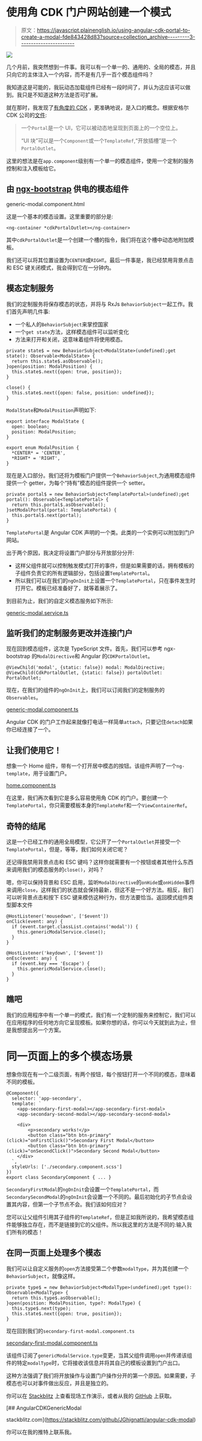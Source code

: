 # 使用角 CDK 门户网站创建一个模式

> 原文：<https://javascript.plainenglish.io/using-angular-cdk-portal-to-create-a-modal-fde843428d83?source=collection_archive---------3----------------------->

![](img/07e9dbd4e75128a2512bef4794ebf59d.png)

几个月前，我突然想到一件事。我可以有一个单一的、通用的、全局的模态，并且只向它的主体注入一个内容，而不是有几乎一百个模态组件吗？

我知道这是可能的，我玩动态加载组件已经有一段时间了，并认为这应该可以做到。我只是不知道这种方法是否可扩展。

就在那时，我发现了[有角度的 CDK](https://material.angular.io/cdk/categories) ，更准确地说，是入口的概念。根据安格尔 CDK 公司的[文件](https://material.angular.io/cdk/portal/overview):

> 一个`Portal`是一个 UI，它可以被动态地呈现到页面上的一个空位上。
> 
> “UI 块”可以是一个`Component`或一个`TemplateRef`,“开放插槽”是一个`PortalOutlet`。

这里的想法是在`app.component`级别有一个单一的模态组件，使用一个定制的服务控制和注入模板给它。

## 由 [ngx-bootstrap](https://valor-software.com/ngx-bootstrap/#/modals#directive-child) 供电的模态组件

generic-modal.component.html

这是一个基本的模态设置。这里重要的部分是:

```
<ng-container *cdkPortalOutlet></ng-container>
```

其中`cdkPortalOutlet`是一个创建一个槽的指令，我们将在这个槽中动态地附加模板。

我们还可以将其位置设置为`CENTER`或`RIGHT`。最后一件事是，我已经禁用背景点击和 ESC 键关闭模式，我会得到它在一分钟内。

## 模态定制服务

我们的定制服务将保存模态的状态，并将与 RxJs `BehaviorSubject`一起工作。我们首先声明几件事:

*   一个私人的`BehaviorSubject`来掌控国家
*   一个`get state`方法，这样模态组件可以监听变化
*   方法来打开和关闭，这意味着组件将使用模态。

```
private state$ = new BehaviorSubject<ModalState>(undefined);get state(): Observable<ModalState> {
  return this.state$.asObservable();
}open(position: ModalPosition) {
  this.state$.next({open: true, position});
}

close() {
  this.state$.next({open: false, position: undefined});
}
```

`ModalState`和`ModalPosition`声明如下:

```
export interface ModalState {
  open: boolean;
  position: ModalPosition;
}

export enum ModalPosition {
  *CENTER* = 'CENTER',
  *RIGHT* = 'RIGHT',
}
```

现在是入口部分。我们还将为模板门户提供一个`BehaviorSubject`,为通用模态组件提供一个 getter，为每个“持有”模态的组件提供一个 setter。

```
private portal$ = new BehaviorSubject<TemplatePortal>(undefined);get portal(): Observable<TemplatePortal> {
  return this.portal$.asObservable();
}setModalPortal(portal: TemplatePortal) {
  this.portal$.next(portal);
}
```

`TemplatePortal`是 Angular CDK 声明的一个类。此类的一个实例可以附加到门户网站。

出于两个原因，我决定将设置门户部分与开放部分分开:

*   这样父组件就可以控制触发模式打开的事件，但是如果需要的话，拥有模板的子组件负责它的所有逻辑部分，包括设置`TemplatePortal`。
*   所以我们可以在我们的`ngOnInit`上设置一个`TemplatePortal`，只在事件发生时打开它。模板已经准备好了，就等着展示了。

到目前为止，我们的自定义模态服务如下所示:

[generic-modal.service.ts](https://gist.github.com/JGhignatti/6aa0cbe68ce982d6a62a56d5a3a19493#file-generic-modal-service-ts)

## 监听我们的定制服务更改并连接门户

现在回到模态组件，这次是 TypeScript 文件。首先，我们可以参考 ngx-bootstrap 的`ModalDirective`和 Angular 的`CDKPortalOutlet`。

```
@ViewChild('modal', {static: false}) modal: ModalDirective;
@ViewChild(CdkPortalOutlet, {static: false}) portalOutlet: PortalOutlet;
```

现在，在我们的组件的`ngOnInit`上，我们可以订阅我们的定制服务的`Observables`。

[generic-modal.component.ts](https://gist.github.com/JGhignatti/9e79a0ef75d0978ab91acdfd389e94ed#file-generic-modal-component-ts)

Angular CDK 的门户工作起来就像打电话一样简单`attach`，只要记住`detach`如果你已经连接了一个。

## 让我们使用它！

想象一个 Home 组件，带有一个打开居中模态的按钮。该组件声明了一个`ng-template`，用于设置门户。

[home.component.ts](https://gist.github.com/JGhignatti/a3dbc24775f39ac5812da536d9c26cd6#file-home-component-ts)

在这里，我们再次看到它是多么容易使用角 CDK 的门户。要创建一个`TemplatePortal`，你只需要模板本身的`TemplateRef`和一个`ViewContainerRef`。

## 奇特的结尾

这是一个已经工作的通用全局模型，它公开了一个`PortalOutlet`并接受一个`TemplatePortal`，但是，等等，我们如何关闭它呢？

还记得我禁用背景点击和 ESC 键吗？这样你就需要有一个按钮或者其他什么东西来调用我们的模态服务的`close()`，对吗？

嗯，你可以保持背景和 ESC 启用，监听`ModalDirective`的`onHide`或`onHidden`事件来调用`close`，这样我们的状态就会保持最新，但这不是一个好方法。相反，我们可以听背景点击和按下 ESC 键来模仿这种行为，但方法要恰当。返回模式组件类型脚本文件

```
@HostListener('mousedown', ['$event'])
onClick(event: any) {
  if (event.target.classList.contains('modal')) {
    this.genericModalService.close();
  }
}

@HostListener('keydown', ['$event'])
onEsc(event: any) {
  if (event.key === 'Escape') {
    this.genericModalService.close();
  }
}
```

## 瞧吧

我们的应用程序中有一个单一的模式，我们有一个定制的服务来控制它，我们可以在应用程序的任何地方向它呈现模板。如果你想的话，你可以今天就到此为止，但是我想提出另一个方案。

# 同一页面上的多个模态场景

想象你现在有一个二级页面，有两个按钮，每个按钮打开一个不同的模态，意味着不同的模板。

```
@Component({
  selector: 'app-secondary',
  template: `
    <app-secondary-first-modal></app-secondary-first-modal>
    <app-secondary-second-modal></app-secondary-second-modal>

    <div>
        <p>secondary works!</p>
        <button class="btn btn-primary" (click)="onFirstClick()">Secondary First Modal</button>
        <button class="btn btn-primary" (click)="onSecondClick()">Secondary Second Modal</button>
    </div>
  `,
  styleUrls: ['./secondary.component.scss']
})
export class SecondaryComponent { ... }
```

`SecondaryFirstModal`的`ngOnInit`会设置一个`TemplatePortal`，而`SecondarySecondModal`的`ngOnInit`会设置一个不同的。最后初始化的子节点会设置其内容，但第一个子节点不会。我们该如何应对？

您可以让父组件引用其子组件的`TemplateRef`，但是正如我所说的，我希望模态组件能够独立存在，而不是链接到它的父组件。所以我这里的方法是不同的:输入我们所有的模态！

## 在同一页面上处理多个模态

我们可以让自定义服务的`open`方法接受第二个参数`modalType`，并为其创建一个`BehaviorSubject`，就像这样。

```
private type$ = new BehaviorSubject<ModalType>(undefined);get type(): Observable<ModalType> {
  return this.type$.asObservable();
}open(position: ModalPosition, type?: ModalType) {
  this.type$.next(type);
  this.state$.next({open: true, position});
}
```

现在回到我们的`secondary-first-modal.component.ts`

[secondary-first-modal.component.ts](https://gist.github.com/JGhignatti/74115d894d509d0b21a6a306247b5468#file-secondary-first-modal-component-ts)

该组件订阅了`genericModalService.type`变更，当其父组件调用`open`并传递该组件的特定`modalType`时，它将接收该信息并将其自己的模板设置到门户出口。

这种方法强调了我们将开放操作与设置门户操作分开的第一个原因。如果需要，子模态也可以对事件做出反应，并且是独立的。

你可以在 [Stackblitz](https://stackblitz.com/github/JGhignatti/angular-cdk-modal) 上查看现场工作演示，或者从我的 [GitHub](https://github.com/JGhignatti/angular-cdk-modal) 上获取。

[](https://stackblitz.com/github/JGhignatti/angular-cdk-modal) [## AngularCDKGenericModal

stackblitz.com](https://stackblitz.com/github/JGhignatti/angular-cdk-modal) 

你可以在我的推特上联系我。